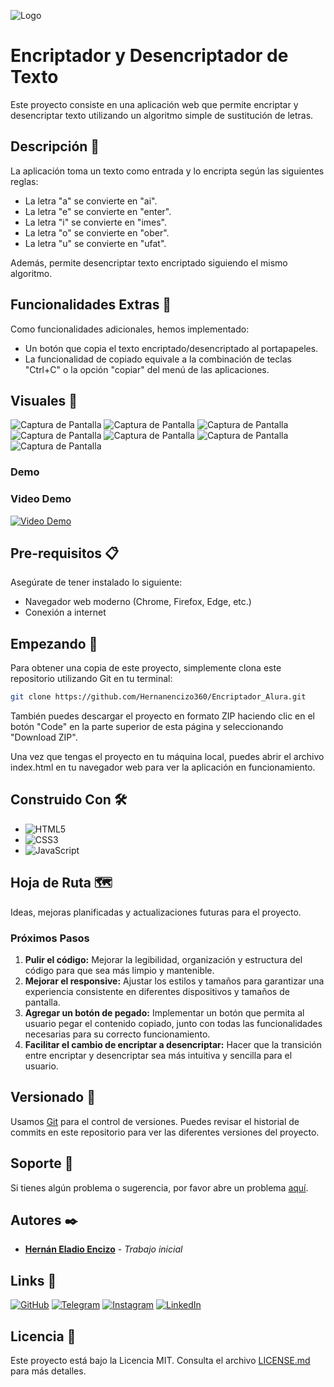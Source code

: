 ![Logo](https://dev-to-uploads.s3.amazonaws.com/uploads/articles/th5xamgrr6se0x5ro4g6.png)

# Encriptador y Desencriptador de Texto

Este proyecto consiste en una aplicación web que permite encriptar y desencriptar texto utilizando un algoritmo simple de sustitución de letras.

## Descripción 📝

La aplicación toma un texto como entrada y lo encripta según las siguientes reglas:

- La letra "a" se convierte en "ai".
- La letra "e" se convierte en "enter".
- La letra "i" se convierte en "imes".
- La letra "o" se convierte en "ober".
- La letra "u" se convierte en "ufat".

Además, permite desencriptar texto encriptado siguiendo el mismo algoritmo.

## Funcionalidades Extras 🚀

Como funcionalidades adicionales, hemos implementado:

- Un botón que copia el texto encriptado/desencriptado al portapapeles.
- La funcionalidad de copiado equivale a la combinación de teclas "Ctrl+C" o la opción "copiar" del menú de las aplicaciones.

## Visuales 👀

![Captura de Pantalla](visuales/01-Pantalla_Principal.png)
![Captura de Pantalla](visuales/02-Desencriptar_final.png)
![Captura de Pantalla](visuales/03-Encriptar_Copiar.png)
![Captura de Pantalla](visuales/04-Requisitos_About.png)
![Captura de Pantalla](visuales/05-Footer.png)
![Captura de Pantalla](visuales/06-Responsive_400_inicio.png)
![Captura de Pantalla](visuales/07-Responsive_400_fin.png)

### Demo

### Video Demo

[![Video Demo](visuales/video_demo.gif)](https://youtu.be/Cnp1XvuUUnU)

## Pre-requisitos 📋

Asegúrate de tener instalado lo siguiente:

- Navegador web moderno (Chrome, Firefox, Edge, etc.)
- Conexión a internet

## Empezando 🏁

Para obtener una copia de este proyecto, simplemente clona este repositorio utilizando Git en tu terminal:

```bash
git clone https://github.com/Hernanencizo360/Encriptador_Alura.git
```

También puedes descargar el proyecto en formato ZIP haciendo clic en el botón "Code" en la parte superior de esta página y seleccionando "Download ZIP".

Una vez que tengas el proyecto en tu máquina local, puedes abrir el archivo index.html en tu navegador web para ver la aplicación en funcionamiento.

## Construido Con 🛠️

- ![HTML5](https://img.shields.io/badge/HTML5-E34F26?style=for-the-badge&logo=html5&logoColor=white)
- ![CSS3](https://img.shields.io/badge/CSS3-1572B6?style=for-the-badge&logo=css3&logoColor=white)
- ![JavaScript](https://img.shields.io/badge/JavaScript-F7DF1E?style=for-the-badge&logo=javascript&logoColor=black)

## Hoja de Ruta 🗺️

Ideas, mejoras planificadas y actualizaciones futuras para el proyecto.

### Próximos Pasos

1. **Pulir el código:** Mejorar la legibilidad, organización y estructura del código para que sea más limpio y mantenible.
2. **Mejorar el responsive:** Ajustar los estilos y tamaños para garantizar una experiencia consistente en diferentes dispositivos y tamaños de pantalla.
3. **Agregar un botón de pegado:** Implementar un botón que permita al usuario pegar el contenido copiado, junto con todas las funcionalidades necesarias para su correcto funcionamiento.
4. **Facilitar el cambio de encriptar a desencriptar:** Hacer que la transición entre encriptar y desencriptar sea más intuitiva y sencilla para el usuario.

## Versionado 📌

Usamos [Git](https://git-scm.com) para el control de versiones. Puedes revisar el historial de commits en este repositorio para ver las diferentes versiones del proyecto.

## Soporte 🤝

Si tienes algún problema o sugerencia, por favor abre un problema [aquí](https://github.com/Hernanencizo360/Encriptador_Alura/issues).

## Autores ✒️

- **[Hernán Eladio Encizo](https://github.com/Hernanencizo360)** - _Trabajo inicial_

## Links 🔗

[![GitHub](https://img.shields.io/badge/GitHub-000?style=for-the-badge&logo=github&logoColor=white)](https://github.com/Hernanencizo360)
[![Telegram](https://img.shields.io/badge/Telegram-2CA5E0?style=for-the-badge&logo=telegram&logoColor=white)](https://t.me/hernanencizo360)
[![Instagram](https://img.shields.io/badge/Instagram-E4405F?style=for-the-badge&logo=instagram&logoColor=white)](https://www.instagram.com/hernanencizo360)
[![LinkedIn](https://img.shields.io/badge/LinkedIn-0A66C2?style=for-the-badge&logo=linkedin&logoColor=white)](https://www.linkedin.com/in/hern%C3%A1n-encizo-b3b355229?original_referer=)

## Licencia 📄

Este proyecto está bajo la Licencia MIT. Consulta el archivo [LICENSE.md](LICENSE.md) para más detalles.
